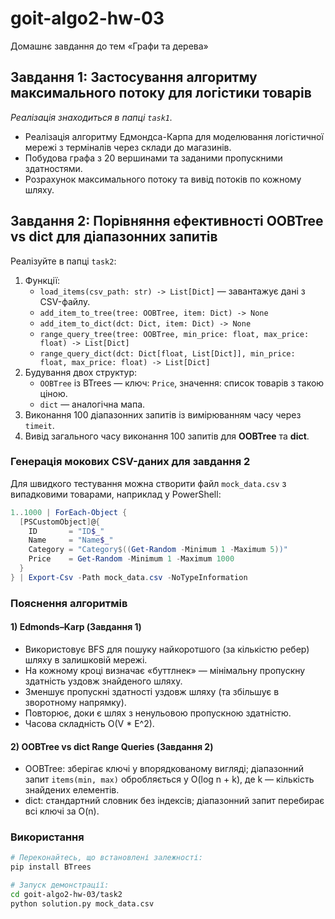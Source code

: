 # goit-algo2-hw-03

Домашнє завдання до тем «Графи та дерева»

## Завдання 1: Застосування алгоритму максимального потоку для логістики товарів

_Реалізація знаходиться в папці `task1`._

- Реалізація алгоритму Едмондса-Карпа для моделювання логістичної мережі з терміналів через склади до магазинів.
- Побудова графа з 20 вершинами та заданими пропускними здатностями.
- Розрахунок максимального потоку та вивід потоків по кожному шляху.

## Завдання 2: Порівняння ефективності OOBTree vs dict для діапазонних запитів

Реалізуйте в папці `task2`:

1. Функції:
   - `load_items(csv_path: str) -> List[Dict]` — завантажує дані з CSV-файлу.
   - `add_item_to_tree(tree: OOBTree, item: Dict) -> None`
   - `add_item_to_dict(dct: Dict, item: Dict) -> None`
   - `range_query_tree(tree: OOBTree, min_price: float, max_price: float) -> List[Dict]`
   - `range_query_dict(dct: Dict[float, List[Dict]], min_price: float, max_price: float) -> List[Dict]`
2. Будування двох структур:
   - `OOBTree` із BTrees — ключ: `Price`, значення: список товарів з такою ціною.
   - `dict` — аналогічна мапа.
3. Виконання 100 діапазонних запитів із вимірюванням часу через `timeit`.
4. Вивід загального часу виконання 100 запитів для **OOBTree** та **dict**.

### Генерація мокових CSV-даних для завдання 2

Для швидкого тестування можна створити файл `mock_data.csv` з випадковими товарами, наприклад у PowerShell:
```powershell
1..1000 | ForEach-Object {
  [PSCustomObject]@{
    ID       = "ID$_"
    Name     = "Name$_"
    Category = "Category$((Get-Random -Minimum 1 -Maximum 5))"
    Price    = Get-Random -Minimum 1 -Maximum 1000
  }
} | Export-Csv -Path mock_data.csv -NoTypeInformation
```

### Пояснення алгоритмів

#### 1) Edmonds–Karp (Завдання 1)
- Використовує BFS для пошуку найкоротшого (за кількістю ребер) шляху в залишковій мережі.
- На кожному кроці визначає «буттлнек» — мінімальну пропускну здатність уздовж знайденого шляху.
- Зменшує пропускні здатності уздовж шляху (та збільшує в зворотному напрямку).
- Повторює, доки є шлях з ненульовою пропускною здатністю.
- Часова складність O(V * E^2).

#### 2) OOBTree vs dict Range Queries (Завдання 2)
- OOBTree: зберігає ключі у впорядкованому вигляді; діапазонний запит `items(min, max)` обробляється у O(log n + k), де k — кількість знайдених елементів.
- dict: стандартний словник без індексів; діапазонний запит перебирає всі ключі за O(n).

### Використання

```bash
# Переконайтесь, що встановлені залежності:
pip install BTrees

# Запуск демонстрації:
cd goit-algo2-hw-03/task2
python solution.py mock_data.csv
```
